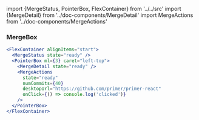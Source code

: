 import {MergeStatus, PointerBox, FlexContainer} from '../../src'
import {MergeDetail} from '../doc-components/MergeDetail'
import MergeActions from  '../doc-components/MergeActions'


### MergeBox

```.jsx
<FlexContainer alignItems="start">
  <MergeStatus state="ready" />
  <PointerBox ml={3} caret="left-top">
    <MergeDetail state="ready" />
    <MergeActions
      state="ready"
      numCommits={40}
      desktopUrl="https://github.com/primer/primer-react"
      onClick={() => console.log('clicked')}
    />
  </PointerBox>
</FlexContainer>
```
